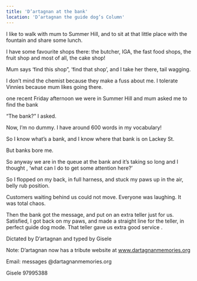 ```yaml
---
title: 'D’artagnan at the bank'
location: 'D’artagnan the guide dog’s Column'
---
```


I like to walk with mum to Summer Hill, and to sit at that little place with the fountain and share some lunch.

I have some favourite shops there: the butcher, IGA, the fast food shops, the fruit shop and most of all, the cake shop!

Mum says ‘find this shop”, ‘find that shop’, and I take her there, tail wagging.

I don’t mind the chemist because they make a fuss about me. I tolerate Vinnies because mum likes going there.

one recent Friday afternoon we were in Summer Hill and mum asked me to find the bank

“The bank?” I asked.

Now, I’m no dummy. I have around 600 words in my vocabulary!

So I know what’s a bank, and I know where that bank is on Lackey St.

But banks bore me.

So anyway we are in the queue at the bank and it’s taking so long and I thought , ‘what can I do to get some attention here?’

So I flopped on my back, in full harness, and stuck my paws up in the air, belly rub position.

Customers waiting behind us could not move. Everyone was laughing. It was total chaos.

Then the bank got the message, and put on an extra teller just for us. Satisfied, I got back on my paws, and made a straight line for the teller, in perfect guide dog mode. That teller gave us extra good service .

Dictated by D’artagnan and typed by Gisele

Note: D’artagnan now has a tribute website at www.dartagnanmemories.org

Email: messages @dartagnanmemories.org

Gisele 97995388
